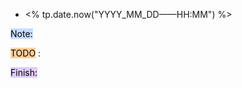 
- <% tp.date.now("YYYY_MM_DD——HH:MM") %>


<mark style="background: #ADCCFFA6;">Note:</mark>




<mark style="background: #FFB86CA6;">TODO</mark> :





<mark style="background: #D2B3FFA6;">Finish:</mark>
